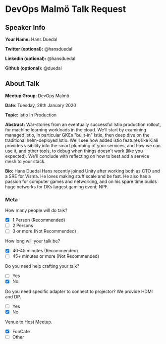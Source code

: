 # DevOps Malmö Talk Request

## Speaker Info

**Your Name:** Hans Duedal

**Twitter (optional):** @hansduedal

**Linkedin (optional):** @hansduedal

**Github (optional):** @duedal

## About Talk

**Meetup Group**: DevOps Malmö

**Date**: Tuesday, 28th January 2020

**Topic:** Istio In Production

**Abstract:**
War-stories from an eventually successful Istio production rollout, for machine
learning workloads in the cloud. 
We'll start by examining managed Istio, in particular GKEs "built-in" Istio,
then deep dive on the traditional helm-deployed Istio. We'll see how added
istio features like Kiali provides visibility into the smart plumbing of your
services, and how we can use it, and other tools, to debug when things doesn't
work (like you expected). We'll conclude with reflecting on how to best add a
service mesh to your stack.

**Bio:**
Hans Duedal
Hans recently joined Unity after working both as CTO and a SRE for Visma. He
loves making stuff scale and be fast. He also has a passion for computer games
and networking, and on his spare time builds huge networks for DKs largest
gaming event; NPF.

### Meta

How many people will do talk?
- [x] 1 Person (Recommended)
- [ ] 2 Persons
- [ ] 3 or more (Not Recommended)

How long will your talk be?
- [x] 40-45 minutes (Recommended)
- [ ] 45+ minutes or more (Not Recommended)

Do you need help crafting your talk?
- [ ] Yes
- [x] No

Do you need specific adapter to connect to projector? We provide HDMI and DP.
- [ ] Yes
- [x] No

Venue to Host Meetup.
- [x] FooCafe
- [ ] Other
